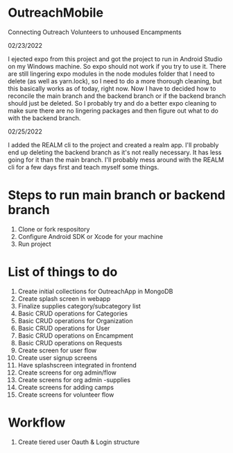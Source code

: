 # OutreachMobile
Connecting Outreach Volunteers to unhoused Encampments

02/23/2022

I ejected expo from this project and got the project to run in Android Studio on my Windows machine. So expo should not work if you try to use it. There are still lingering expo modules in the node modules folder that I need to delete (as well as yarn.lock), so I need to do a more thorough cleaning, but this basically works as of today, right now. Now I have to decided how to reconcile the main branch and the backend branch or if the backend branch should just be deleted. So I probably try and do a better expo cleaning to make sure there are no lingering packages and then figure out what to do with the backend branch. 

02/25/2022

I added the REALM cli to the project and created a realm app. I'll probably end up deleting the backend branch as it's not really necessary. It has less going for it than the main branch. I'll probably mess around with the REALM cli for a few days first and teach myself some things. 

# Steps to run main branch or backend branch

1. Clone or fork respository
2. Configure Android SDK or Xcode for your machine
3. Run project

# List of things to do
1. Create initial collections for OutreachApp in MongoDB
2. Create splash screen in webapp
3. Finalize supplies category/subcategory list
4. Basic CRUD operations for Categories
5. Basic CRUD operations for Organization
6. Basic CRUD operations for User
7. Basic CRUD operations on Encampment
8. Basic CRUD operations on Requests
9. Create screen for  user flow
10. Create user signup screens
11. Have splashscreen integrated in frontend
12. Create screens for org admin/flow
13. Create screens for org admin -supplies
14. Create screens for adding camps
15. Create screens for volunteer flow

# Workflow
1. Create tiered user Oauth & Login structure
